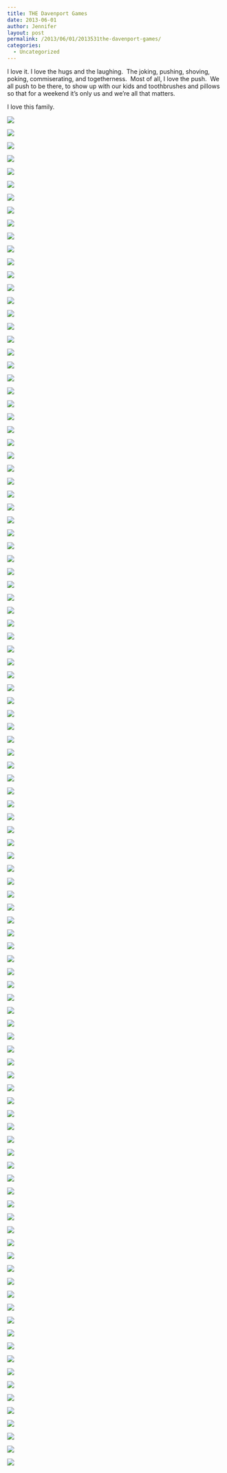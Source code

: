 ```yaml
---
title: THE Davenport Games
date: 2013-06-01
author: Jennifer
layout: post
permalink: /2013/06/01/2013531the-davenport-games/
categories:
  - Uncategorized
---
```

I love it. I love the hugs and the laughing. &nbsp;The joking, pushing, shoving, poking, commiserating, and togetherness. &nbsp;Most of all, I love the push. &nbsp;We all push to be there, to show up with our kids and toothbrushes and pillows so that for a weekend it&#8217;s only us and we&#8217;re all that matters.

I love this family.

<div class="image-gallery-wrapper">
  <p>
    <img src="http://static1.squarespace.com/static/50db6bb3e4b015296cd43789/50dfa5b1e4b0dc6320e0b5ea/51b52d77e4b0797e33009b0d/1370828156822/P5260597.JPG" />
  </p>

  <p>
    <img src="http://static1.squarespace.com/static/50db6bb3e4b015296cd43789/50dfa5b1e4b0dc6320e0b5ea/51ade4cae4b08dbef90ab476/1370350800635/967211_10201377729154892_1607598944_o.jpg" />
  </p>

  <p>
    <img src="http://static1.squarespace.com/static/50db6bb3e4b015296cd43789/50dfa5b1e4b0dc6320e0b5ea/51adefb3e4b0be3c52dba928/1370353587887/images.jpeg" />
  </p>

  <p>
    <img src="http://static1.squarespace.com/static/50db6bb3e4b015296cd43789/50dfa5b1e4b0dc6320e0b5ea/51a90d15e4b0c88fb1ff5d77/1370033441867/2013-05-25+10.25.45.jpg.45.jpg?format=original" />
  </p>

  <p>
    <img src="http://static1.squarespace.com/static/50db6bb3e4b015296cd43789/50dfa5b1e4b0dc6320e0b5ea/51a90d59e4b0144f85a209ef/1370050293713/2013-05-25+11.16.24.jpg.24.jpg?format=original" />
  </p>

  <p>
    <img src="http://static1.squarespace.com/static/50db6bb3e4b015296cd43789/50dfa5b1e4b0dc6320e0b5ea/51a90db0e4b0c88fb1ff5e32/1370050464429/2013-05-25+11.20.37.jpg.37.jpg?format=original" />
  </p>

  <p>
    <img src="http://static1.squarespace.com/static/50db6bb3e4b015296cd43789/50dfa5b1e4b0dc6320e0b5ea/51a90e14e4b08b27fbbe5938/1370096374161/2013-05-25+11.22.59.jpg.59.jpg?format=original" />
  </p>

  <p>
    <img src="http://static1.squarespace.com/static/50db6bb3e4b015296cd43789/50dfa5b1e4b0dc6320e0b5ea/51a90e40e4b0687273e30825/1370033741976/2013-05-25+11.27.27.jpg.27.jpg?format=original" />
  </p>

  <p>
    <img src="http://static1.squarespace.com/static/50db6bb3e4b015296cd43789/50dfa5b1e4b0dc6320e0b5ea/51c269b0e4b0c2b46f4d56be/1371695549302/2013-05-25+13.16.10.jpg.10.jpg?format=original" />
  </p>

  <p>
    <img src="http://static1.squarespace.com/static/50db6bb3e4b015296cd43789/50dfa5b1e4b0dc6320e0b5ea/51a90eade4b08b27fbbe5c7e/1370033851112/2013-05-25+13.16.43.jpg.43.jpg?format=original" />
  </p>

  <p>
    <img src="http://static1.squarespace.com/static/50db6bb3e4b015296cd43789/50dfa5b1e4b0dc6320e0b5ea/51a90e79e4b02509ec244cf4/1370033793960/2013-05-25+11.36.35.jpg.35.jpg?format=original" />
  </p>

  <p>
    <img src="http://static1.squarespace.com/static/50db6bb3e4b015296cd43789/50dfa5b1e4b0dc6320e0b5ea/51a90cdee4b02f202603ea2d/1370050067423/2013-05-24+17.45.11.jpg.11.jpg?format=original" />
  </p>

  <p>
    <img src="http://static1.squarespace.com/static/50db6bb3e4b015296cd43789/50dfa5b1e4b0dc6320e0b5ea/51a90cb6e4b0a554a7731533/1370033346841/2013-05-24+16.50.31.jpg.31.jpg?format=original" />
  </p>

  <p>
    <img src="http://static1.squarespace.com/static/50db6bb3e4b015296cd43789/50dfa5b1e4b0dc6320e0b5ea/51a90c9de4b05f6bb2452a03/1370049877529/2013-05-24+17.45.02.jpg.02.jpg?format=original" />
  </p>

  <p>
    <img src="http://static1.squarespace.com/static/50db6bb3e4b015296cd43789/50dfa5b1e4b0dc6320e0b5ea/51a90cc8e4b0953aee4bd2b6/1371694637462/2013-05-24+17.02.30.jpg.30.jpg?format=original" />
  </p>

  <p>
    <img src="http://static1.squarespace.com/static/50db6bb3e4b015296cd43789/50dfa5b1e4b0dc6320e0b5ea/51a90f1ee4b080a0192e4e21/1370050699600/2013-05-26+14.34.39.jpg.39.jpg?format=original" />
  </p>

  <p>
    <img src="http://static1.squarespace.com/static/50db6bb3e4b015296cd43789/50dfa5b1e4b0dc6320e0b5ea/51a958b7e4b0d8e626b3e735/1370052792005/941339_10201331039587682_1529556047_n.jpg" />
  </p>

  <p>
    <img src="http://static1.squarespace.com/static/50db6bb3e4b015296cd43789/50dfa5b1e4b0dc6320e0b5ea/51a90fc6e4b07ac5e8bbdc56/1370054656581/2013-05-26+14.44.15.jpg.15.jpg?format=original" />
  </p>

  <p>
    <img src="http://static1.squarespace.com/static/50db6bb3e4b015296cd43789/50dfa5b1e4b0dc6320e0b5ea/51a90f56e4b070cc6c923eac/1370034014611/2013-05-26+14.41.06.jpg.06.jpg?format=original" />
  </p>

  <p>
    <img src="http://static1.squarespace.com/static/50db6bb3e4b015296cd43789/50dfa5b1e4b0dc6320e0b5ea/51a90f64e4b05f6bb2452fc1/1370050891082/2013-05-26+14.41.17.jpg.17.jpg?format=original" />
  </p>

  <p>
    <img src="http://static1.squarespace.com/static/50db6bb3e4b015296cd43789/50dfa5b1e4b0dc6320e0b5ea/51a90fa7e4b02f35a70db048/1370096391216/2013-05-26+14.42.03.jpg.03.jpg?format=original" />
  </p>

  <p>
    <img src="http://static1.squarespace.com/static/50db6bb3e4b015296cd43789/50dfa5b1e4b0dc6320e0b5ea/51a90fe5e4b05f6bb2453046/1370049011047/2013-05-26+14.44.16.jpg.16.jpg?format=original" />
  </p>

  <p>
    <img src="http://static1.squarespace.com/static/50db6bb3e4b015296cd43789/50dfa5b1e4b0dc6320e0b5ea/51a91000e4b05f6bb2453064/1370047102569/2013-05-26+15.03.07.jpg.07.jpg?format=original" />
  </p>

  <p>
    <img src="http://static1.squarespace.com/static/50db6bb3e4b015296cd43789/50dfa5b1e4b0dc6320e0b5ea/51ade55ce4b095d664d99721/1370829262108/963908_10201377715954562_1282919999_o.jpg" />
  </p>

  <p>
    <img src="http://static1.squarespace.com/static/50db6bb3e4b015296cd43789/50dfa5b1e4b0dc6320e0b5ea/51a91042e4b0a554a7731958/1371694711976/2013-05-26+15.39.41.jpg.41.jpg?format=original" />
  </p>

  <p>
    <img src="http://static1.squarespace.com/static/50db6bb3e4b015296cd43789/50dfa5b1e4b0dc6320e0b5ea/51a91056e4b0687273e30f5f/1371694779135/2013-05-26+15.40.28.jpg.28.jpg?format=original" />
  </p>

  <p>
    <img src="http://static1.squarespace.com/static/50db6bb3e4b015296cd43789/50dfa5b1e4b0dc6320e0b5ea/51a9107ee4b070cc6c923fe5/1370034313362/2013-05-26+15.42.17.jpg.17.jpg?format=original" />
  </p>

  <p>
    <img src="http://static1.squarespace.com/static/50db6bb3e4b015296cd43789/50dfa5b1e4b0dc6320e0b5ea/51a91068e4b02f35a70db1dc/1371694845548/2013-05-26+15.40.42.jpg.42.jpg?format=original" />
  </p>

  <p>
    <img src="http://static1.squarespace.com/static/50db6bb3e4b015296cd43789/50dfa5b1e4b0dc6320e0b5ea/51a91018e4b08c2bc46db276/1370048486099/2013-05-26+15.03.12.jpg.12.jpg?format=original" />
  </p>

  <p>
    <img src="http://static1.squarespace.com/static/50db6bb3e4b015296cd43789/50dfa5b1e4b0dc6320e0b5ea/51a90ec8e4b054d2e0977a74/1370095966701/2013-05-25+18.47.25.jpg.25.jpg?format=original" />
  </p>

  <p>
    <img src="http://static1.squarespace.com/static/50db6bb3e4b015296cd43789/50dfa5b1e4b0dc6320e0b5ea/51a91123e4b0a554a7731a4b/1430547646344/2013-05-26+15.51.43.jpg.43.jpg?format=original" />
  </p>

  <p>
    <img src="http://static1.squarespace.com/static/50db6bb3e4b015296cd43789/50dfa5b1e4b0dc6320e0b5ea/51a91110e4b0144f85a20dc9/1371694891571/2013-05-26+15.51.35.jpg.35.jpg?format=original" />
  </p>

  <p>
    <img src="http://static1.squarespace.com/static/50db6bb3e4b015296cd43789/50dfa5b1e4b0dc6320e0b5ea/51a91132e4b02f35a70db2b3/1370034500599/2013-05-26+15.57.25.jpg.25.jpg?format=original" />
  </p>

  <p>
    <img src="http://static1.squarespace.com/static/50db6bb3e4b015296cd43789/50dfa5b1e4b0dc6320e0b5ea/51a9116de4b02509ec244ffa/1370034551926/2013-05-26+16.57.41.jpg.41.jpg?format=original" />
  </p>

  <p>
    <img src="http://static1.squarespace.com/static/50db6bb3e4b015296cd43789/50dfa5b1e4b0dc6320e0b5ea/51a91182e4b02509ec24501b/1370046263961/2013-05-26+17.07.36.jpg.36.jpg?format=original" />
  </p>

  <p>
    <img src="http://static1.squarespace.com/static/50db6bb3e4b015296cd43789/50dfa5b1e4b0dc6320e0b5ea/51ade3f0e4b00693de85770b/1370350581608/976689_10201377752395473_213240308_o.jpg" />
  </p>

  <p>
    <img src="http://static1.squarespace.com/static/50db6bb3e4b015296cd43789/50dfa5b1e4b0dc6320e0b5ea/51a91197e4b054d2e0977dc1/1370829391611/2013-05-26+17.08.07.jpg.07.jpg?format=original" />
  </p>

  <p>
    <img src="http://static1.squarespace.com/static/50db6bb3e4b015296cd43789/50dfa5b1e4b0dc6320e0b5ea/51ade3fce4b0ef57556e6c3c/1370350594798/468450_10201377752235469_280005273_o.jpg" />
  </p>

  <p>
    <img src="http://static1.squarespace.com/static/50db6bb3e4b015296cd43789/50dfa5b1e4b0dc6320e0b5ea/51b52cc5e4b0de8ae9a82818/1370829552722/P5260489.JPG" />
  </p>

  <p>
    <img src="http://static1.squarespace.com/static/50db6bb3e4b015296cd43789/50dfa5b1e4b0dc6320e0b5ea/51b52cd3e4b0830c27f545e4/1370829607228/P5260491.JPG" />
  </p>

  <p>
    <img src="http://static1.squarespace.com/static/50db6bb3e4b015296cd43789/50dfa5b1e4b0dc6320e0b5ea/51aa9b94e4b02f35a70f549d/1370135445576/253200_10151507014954822_307598665_n.jpg" />
  </p>

  <p>
    <img src="http://static1.squarespace.com/static/50db6bb3e4b015296cd43789/50dfa5b1e4b0dc6320e0b5ea/51a958d8e4b070cc6c92acd2/1370829444928/292964_10201330313529531_614493557_n.jpg" />
  </p>

  <p>
    <img src="http://static1.squarespace.com/static/50db6bb3e4b015296cd43789/50dfa5b1e4b0dc6320e0b5ea/51a958bde4b0953aee4c32ba/1370052798582/942145_10201330749500430_1882221852_n.jpg" />
  </p>

  <p>
    <img src="http://static1.squarespace.com/static/50db6bb3e4b015296cd43789/50dfa5b1e4b0dc6320e0b5ea/51a95896e4b0687273e36c5c/1370052759309/944298_10201345214382043_1045134645_n.jpg" />
  </p>

  <p>
    <img src="http://static1.squarespace.com/static/50db6bb3e4b015296cd43789/50dfa5b1e4b0dc6320e0b5ea/51a958d3e4b0953aee4c32d0/1370052820036/941318_10201330627857389_440428216_n.jpg" />
  </p>

  <p>
    <img src="http://static1.squarespace.com/static/50db6bb3e4b015296cd43789/50dfa5b1e4b0dc6320e0b5ea/51aa9c0be4b0953aee4d75f6/1370135565376/981219_10151514295254822_525917109_o.jpg" />
  </p>

  <p>
    <img src="http://static1.squarespace.com/static/50db6bb3e4b015296cd43789/50dfa5b1e4b0dc6320e0b5ea/51a958c9e4b08c2bc46e14de/1370054378367/945176_10201330643097770_391649457_n.jpg" />
  </p>

  <p>
    <img src="http://static1.squarespace.com/static/50db6bb3e4b015296cd43789/50dfa5b1e4b0dc6320e0b5ea/51ade607e4b0e8306d2b5707/1370351119617/979869_10201377709274395_1091179826_o.jpg" />
  </p>

  <p>
    <img src="http://static1.squarespace.com/static/50db6bb3e4b015296cd43789/50dfa5b1e4b0dc6320e0b5ea/51ade494e4b0eab971c6a7ee/1370350747271/474796_10201377734955037_1385332012_o.jpg" />
  </p>

  <p>
    <img src="http://static1.squarespace.com/static/50db6bb3e4b015296cd43789/50dfa5b1e4b0dc6320e0b5ea/51ade4a0e4b0be3c52db94c3/1370350754507/400520_10201377733394998_1105183707_n.jpg" />
  </p>

  <p>
    <img src="http://static1.squarespace.com/static/50db6bb3e4b015296cd43789/50dfa5b1e4b0dc6320e0b5ea/51ade4a6e4b0e8306d2b562b/1370350766381/964475_10201377733194993_678233113_o.jpg" />
  </p>

  <p>
    <img src="http://static1.squarespace.com/static/50db6bb3e4b015296cd43789/50dfa5b1e4b0dc6320e0b5ea/51ade4b3e4b075fa535f949f/1370350779217/469254_10201377732674980_33405639_o.jpg" />
  </p>

  <p>
    <img src="http://static1.squarespace.com/static/50db6bb3e4b015296cd43789/50dfa5b1e4b0dc6320e0b5ea/51ade4bee4b0be3c52db94e3/1370350791030/981851_10201377731834959_2147314131_o.jpg" />
  </p>

  <p>
    <img src="http://static1.squarespace.com/static/50db6bb3e4b015296cd43789/50dfa5b1e4b0dc6320e0b5ea/51ade472e4b05910970a0ef9/1370351215980/980685_10201377740355172_247049567_o.jpg" />
  </p>

  <p>
    <img src="http://static1.squarespace.com/static/50db6bb3e4b015296cd43789/50dfa5b1e4b0dc6320e0b5ea/51ade4d4e4b0ee05f17ab76c/1370350805127/971884_10201377726834834_877600118_n.jpg" />
  </p>

  <p>
    <img src="http://static1.squarespace.com/static/50db6bb3e4b015296cd43789/50dfa5b1e4b0dc6320e0b5ea/51b52d85e4b02def904b9990/1370828169203/P5260598.JPG" />
  </p>

  <p>
    <img src="http://static1.squarespace.com/static/50db6bb3e4b015296cd43789/50dfa5b1e4b0dc6320e0b5ea/51b52d20e4b047630359ea3a/1371694950016/P5260512.JPG" />
  </p>

  <p>
    <img src="http://static1.squarespace.com/static/50db6bb3e4b015296cd43789/50dfa5b1e4b0dc6320e0b5ea/51b52d05e4b0b6f800411547/1371695089223/P5260509.JPG" />
  </p>

  <p>
    <img src="http://static1.squarespace.com/static/50db6bb3e4b015296cd43789/50dfa5b1e4b0dc6320e0b5ea/51b52d6ce4b0830562504cc9/1370828144375/P5260593.JPG" />
  </p>

  <p>
    <img src="http://static1.squarespace.com/static/50db6bb3e4b015296cd43789/50dfa5b1e4b0dc6320e0b5ea/51b52d27e4b08f55af5286a5/1371695156551/P5260514.JPG" />
  </p>

  <p>
    <img src="http://static1.squarespace.com/static/50db6bb3e4b015296cd43789/50dfa5b1e4b0dc6320e0b5ea/51ade614e4b0ae1d9bf676fb/1370351131026/965636_10201377708554377_1280604310_o.jpg" />
  </p>

  <p>
    <img src="http://static1.squarespace.com/static/50db6bb3e4b015296cd43789/50dfa5b1e4b0dc6320e0b5ea/51a9588de4b0a554a7736291/1370052749865/970689_10201350935085057_302060050_n.jpg" />
  </p>

  <p>
    <img src="http://static1.squarespace.com/static/50db6bb3e4b015296cd43789/50dfa5b1e4b0dc6320e0b5ea/51a9589fe4b02f35a70e0b94/1370052945844/579291_10201343211051961_1954150156_n.jpg" />
  </p>

  <p>
    <img src="http://static1.squarespace.com/static/50db6bb3e4b015296cd43789/50dfa5b1e4b0dc6320e0b5ea/51ade466e4b0fd346148873a/1370350700367/977770_10201377742595228_1526469315_o.jpg" />
  </p>

  <p>
    <img src="http://static1.squarespace.com/static/50db6bb3e4b015296cd43789/50dfa5b1e4b0dc6320e0b5ea/51a958a4e4b013f5da490dd9/1370052773448/954740_10201339530039938_328036736_n.jpg" />
  </p>

  <p>
    <img src="http://static1.squarespace.com/static/50db6bb3e4b015296cd43789/50dfa5b1e4b0dc6320e0b5ea/51ade452e4b0ef57556e6c7b/1370350680114/467578_10201377746315321_333452252_o.jpg" />
  </p>

  <p>
    <img src="http://static1.squarespace.com/static/50db6bb3e4b015296cd43789/50dfa5b1e4b0dc6320e0b5ea/51ade45ce4b02d329fa162e3/1370350690934/981463_10201377742155217_2052987885_o.jpg" />
  </p>

  <p>
    <img src="http://static1.squarespace.com/static/50db6bb3e4b015296cd43789/50dfa5b1e4b0dc6320e0b5ea/51ade480e4b0cd773534fe3f/1370350729400/964548_10201377738995138_417753669_o.jpg" />
  </p>

  <p>
    <img src="http://static1.squarespace.com/static/50db6bb3e4b015296cd43789/50dfa5b1e4b0dc6320e0b5ea/51ade48ee4b08dbef90ab44d/1370350735587/935818_10201377735715056_481853009_n.jpg" />
  </p>

  <p>
    <img src="http://static1.squarespace.com/static/50db6bb3e4b015296cd43789/50dfa5b1e4b0dc6320e0b5ea/51ade4e5e4b02d329fa16341/1370350827481/775176_10201377725274795_1777957851_o.jpg" />
  </p>

  <p>
    <img src="http://static1.squarespace.com/static/50db6bb3e4b015296cd43789/50dfa5b1e4b0dc6320e0b5ea/51ade545e4b00fca53d22e5a/1370350923440/977525_10201377717514601_1524746328_o.jpg" />
  </p>

  <p>
    <img src="http://static1.squarespace.com/static/50db6bb3e4b015296cd43789/50dfa5b1e4b0dc6320e0b5ea/51aa9b88e4b0689c48052a33/1370135434042/178147_10151507014424822_200261319_o.jpg" />
  </p>

  <p>
    <img src="http://static1.squarespace.com/static/50db6bb3e4b015296cd43789/50dfa5b1e4b0dc6320e0b5ea/51ade4dbe4b0cd773534fe6c/1370350816368/976615_10201377727994863_1027342203_o.jpg" />
  </p>

  <p>
    <img src="http://static1.squarespace.com/static/50db6bb3e4b015296cd43789/50dfa5b1e4b0dc6320e0b5ea/51ade51ee4b0481a941e48f3/1370350884112/966548_10201377721314696_183230730_o.jpg" />
  </p>

  <p>
    <img src="http://static1.squarespace.com/static/50db6bb3e4b015296cd43789/50dfa5b1e4b0dc6320e0b5ea/51ade512e4b00fca53d22e3d/1370350874291/976066_10201377722474725_464738273_o.jpg" />
  </p>

  <p>
    <img src="http://static1.squarespace.com/static/50db6bb3e4b015296cd43789/50dfa5b1e4b0dc6320e0b5ea/51aa9bffe4b02f2026057e8c/1370135552794/467934_10151507014959822_1540952113_o.jpg" />
  </p>

  <p>
    <img src="http://static1.squarespace.com/static/50db6bb3e4b015296cd43789/50dfa5b1e4b0dc6320e0b5ea/51ade509e4b00fca53d22e36/1370350862111/468553_10201377722674730_1525075683_o.jpg" />
  </p>

  <p>
    <img src="http://static1.squarespace.com/static/50db6bb3e4b015296cd43789/50dfa5b1e4b0dc6320e0b5ea/51ade53be4b00693de8577f2/1370350913274/966923_10201377719914661_127052329_o.jpg" />
  </p>

  <p>
    <img src="http://static1.squarespace.com/static/50db6bb3e4b015296cd43789/50dfa5b1e4b0dc6320e0b5ea/51ade528e4b08b89ff6544f8/1370350894595/976157_10201377721194693_903412510_o.jpg" />
  </p>

  <p>
    <img src="http://static1.squarespace.com/static/50db6bb3e4b015296cd43789/50dfa5b1e4b0dc6320e0b5ea/51ade532e4b08dbef90ab4aa/1370350904095/977979_10201377719754657_2123739975_o.jpg" />
  </p>

  <p>
    <img src="http://static1.squarespace.com/static/50db6bb3e4b015296cd43789/50dfa5b1e4b0dc6320e0b5ea/51aa9b9ce4b08b27fbc00c20/1370135454573/967006_10151507014939822_660127720_o.jpg" />
  </p>

  <p>
    <img src="http://static1.squarespace.com/static/50db6bb3e4b015296cd43789/50dfa5b1e4b0dc6320e0b5ea/51b52d54e4b027c2e3e5d0a3/1370828120874/P5260569.JPG" />
  </p>

  <p>
    <img src="http://static1.squarespace.com/static/50db6bb3e4b015296cd43789/50dfa5b1e4b0dc6320e0b5ea/51b52d48e4b047630359eb60/1370828108809/P5260564.JPG" />
  </p>

  <p>
    <img src="http://static1.squarespace.com/static/50db6bb3e4b015296cd43789/50dfa5b1e4b0dc6320e0b5ea/51a911b2e4b080a0192e52d2/1370048797276/2013-05-26+17.16.45.jpg.45.jpg?format=original" />
  </p>

  <p>
    <img src="http://static1.squarespace.com/static/50db6bb3e4b015296cd43789/50dfa5b1e4b0dc6320e0b5ea/51b52d63e4b0830562504cb8/1370828137257/P5260590.JPG" />
  </p>

  <p>
    <img src="http://static1.squarespace.com/static/50db6bb3e4b015296cd43789/50dfa5b1e4b0dc6320e0b5ea/51ade4f1e4b0ef57556e6cfc/1370350839668/977199_10201377724354772_521236722_o.jpg" />
  </p>

  <p>
    <img src="http://static1.squarespace.com/static/50db6bb3e4b015296cd43789/50dfa5b1e4b0dc6320e0b5ea/51ade4fde4b00fca53d22e2e/1370350851847/705137_10201377722634729_966334522_o.jpg" />
  </p>

  <p>
    <img src="http://static1.squarespace.com/static/50db6bb3e4b015296cd43789/50dfa5b1e4b0dc6320e0b5ea/51ade442e4b01575521b6484/1370350664668/963859_10201377748715381_225697351_o.jpg" />
  </p>

  <p>
    <img src="http://static1.squarespace.com/static/50db6bb3e4b015296cd43789/50dfa5b1e4b0dc6320e0b5ea/51ade598e4b05910970a1077/1370351009211/964777_10201377714034514_555538356_o.jpg" />
  </p>

  <p>
    <img src="http://static1.squarespace.com/static/50db6bb3e4b015296cd43789/50dfa5b1e4b0dc6320e0b5ea/51ade428e4b0eab971c6a7a5/1370350639361/463777_10201377749755407_201628239_o.jpg" />
  </p>

  <p>
    <img src="http://static1.squarespace.com/static/50db6bb3e4b015296cd43789/50dfa5b1e4b0dc6320e0b5ea/51ade572e4b0ef57556e6d50/1370350969065/286159_10201377715474550_2011457041_o.jpg" />
  </p>

  <p>
    <img src="http://static1.squarespace.com/static/50db6bb3e4b015296cd43789/50dfa5b1e4b0dc6320e0b5ea/51ade57ee4b00fca53d22e90/1370350980572/463772_10201377715114541_1009114346_o.jpg" />
  </p>

  <p>
    <img src="http://static1.squarespace.com/static/50db6bb3e4b015296cd43789/50dfa5b1e4b0dc6320e0b5ea/51ade589e4b0cd773534fef8/1370350989399/664627_10201377714554527_655063642_o.jpg" />
  </p>

  <p>
    <img src="http://static1.squarespace.com/static/50db6bb3e4b015296cd43789/50dfa5b1e4b0dc6320e0b5ea/51ade591e4b0beafae40a3e4/1370350995587/400521_10201377713754507_1994533558_n.jpg" />
  </p>

  <p>
    <img src="http://static1.squarespace.com/static/50db6bb3e4b015296cd43789/50dfa5b1e4b0dc6320e0b5ea/51ade5b2e4b0481a941e4960/1370351033397/981570_10201377713114491_1164866883_o.jpg" />
  </p>

  <p>
    <img src="http://static1.squarespace.com/static/50db6bb3e4b015296cd43789/50dfa5b1e4b0dc6320e0b5ea/51ade5c0e4b0ae1d9bf676b8/1370351047808/966728_10201377711954462_1900462374_o.jpg" />
  </p>

  <p>
    <img src="http://static1.squarespace.com/static/50db6bb3e4b015296cd43789/50dfa5b1e4b0dc6320e0b5ea/51ade5d9e4b08b89ff654587/1370351070482/468471_10201377711634454_1982824893_o.jpg" />
  </p>

  <p>
    <img src="http://static1.squarespace.com/static/50db6bb3e4b015296cd43789/50dfa5b1e4b0dc6320e0b5ea/51ade5a5e4b01f4a78978f94/1370351020205/976763_10201377713074490_2042752626_o.jpg" />
  </p>

  <p>
    <img src="http://static1.squarespace.com/static/50db6bb3e4b015296cd43789/50dfa5b1e4b0dc6320e0b5ea/51ade5e3e4b08dbef90ab4fb/1370351085409/963980_10201377711074440_1384658296_o.jpg" />
  </p>

  <p>
    <img src="http://static1.squarespace.com/static/50db6bb3e4b015296cd43789/50dfa5b1e4b0dc6320e0b5ea/51ade5f1e4b00693de857879/1370351095364/474936_10201377710594428_822752855_o.jpg" />
  </p>

  <p>
    <img src="http://static1.squarespace.com/static/50db6bb3e4b015296cd43789/50dfa5b1e4b0dc6320e0b5ea/51ade5fce4b0ae1d9bf676eb/1370351107796/468577_10201377710314421_887385326_o.jpg" />
  </p>

  <p>
    <img src="http://static1.squarespace.com/static/50db6bb3e4b015296cd43789/50dfa5b1e4b0dc6320e0b5ea/51aa9b7be4b02509ec25e811/1370135421806/964930_10151507013824822_1724992418_o.jpg" />
  </p>

  <p>
    <img src="http://static1.squarespace.com/static/50db6bb3e4b015296cd43789/50dfa5b1e4b0dc6320e0b5ea/51a958dfe4b080a0192ea754/1370052832023/947039_10201354402731746_512371210_n.jpg" />
  </p>

  <p>
    <img src="http://static1.squarespace.com/static/50db6bb3e4b015296cd43789/50dfa5b1e4b0dc6320e0b5ea/51a95873e4b08b27fbbec7fd/1370052724555/941953_10201354970705945_789184948_n.jpg" />
  </p>

  <p>
    <img src="http://static1.squarespace.com/static/50db6bb3e4b015296cd43789/50dfa5b1e4b0dc6320e0b5ea/51a958b1e4b0687273e36c6c/1370053150317/294754_10201333061318224_32999594_n.jpg" />
  </p>
</div>

